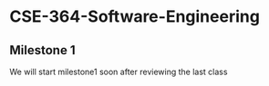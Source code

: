 # CSE-364-Software-Engineering

## Milestone 1
We will start milestone1 soon after reviewing the last class
